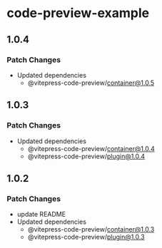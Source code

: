# code-preview-example

## 1.0.4

### Patch Changes

- Updated dependencies
  - @vitepress-code-preview/container@1.0.5

## 1.0.3

### Patch Changes

- Updated dependencies
  - @vitepress-code-preview/container@1.0.4
  - @vitepress-code-preview/plugin@1.0.4

## 1.0.2

### Patch Changes

- update README
- Updated dependencies
  - @vitepress-code-preview/container@1.0.3
  - @vitepress-code-preview/plugin@1.0.3
